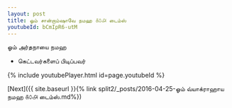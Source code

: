 ```yaml
---
layout: post
title: ஓம் சான்றாம்ஷாவே நமஹ ௧௦௮ டைம்ஸ்
youtubeId: bCmIpR6-utM
---
```

 
 
 ஓம் அர்தநாயை நமஹ  
 
 -  கெட்டவர்களைப் பிடிப்பவர் 
 
  
 
  
 
 
 
 
 
 


{% include youtubePlayer.html id=page.youtubeId %}
 
[Next]({{ site.baseurl }}{% link  split2/_posts/2016-04-25-ஓம் வ்யாக்ராஹாய நமஹ ௧௦௮ டைம்ஸ்.md%})
 
